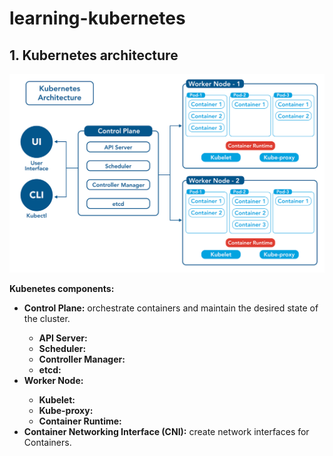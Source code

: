 # learning-kubernetes

## 1. Kubernetes architecture

<p align="center">
    <img src="https://github.com/nitsvutt/learning-kubernetes/blob/main/image/kubernetes-architecture-diagram.png" title="Kubernetes architecture" alt="kubernetes architecture" width=700/>
</p>

<p>
    <b>Kubenetes components:</b>
    <ul>
        <li><b>Control Plane:</b> orchestrate containers and maintain the desired state of the cluster.</li>
        <ul>
            <li><b>API Server:</b></li>
            <li><b>Scheduler:</b></li>
            <li><b>Controller Manager:</b></li>
            <li><b>etcd:</b></li>
        </ul>
        <li><b>Worker Node:</b></li>
        <ul>
            <li><b>Kubelet:</b></li>
            <li><b>Kube-proxy:</b></li>
            <li><b>Container Runtime:</b></li>
        </ul>
        <li><b>Container Networking Interface (CNI):</b> create network interfaces for Containers.</li>
    </ul>
</p>